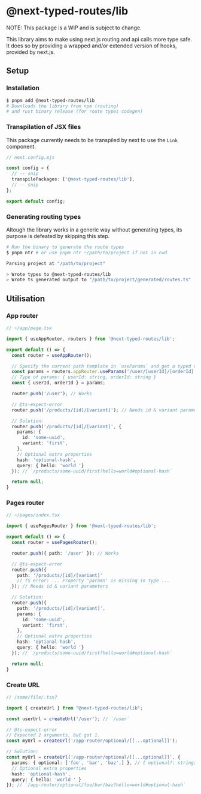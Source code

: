 # @next-typed-routes/lib

NOTE: This package is a WIP and is subject to change.

This library aims to make using next.js routing and api calls more type safe.
It does so by providing a wrapped and/or extended version of hooks, provided by next.js.

## Setup
### Installation
```bash
$ pnpm add @next-typed-routes/lib
# Downloads the library from npm (routing)
# and rust binary release (for route types codegen)
```

### Transpilation of JSX files
This package currently needs to be transpiled by next to use the `Link` component.
```typescript
// next.config.mjs

const config = {
  // -- snip
  transpilePackages: ['@next-typed-routes/lib'],
  // -- snip
};

export default config;
```

### Generating routing types
Altough the library works in a generic way without generating types, 
its purpose is defeated by skipping this step.

```bash
# Run the binary to generate the route types
$ pnpm ntr # or use pnpm ntr ~/path/to/project if not in cwd

Parsing project at "/path/to/project"

> Wrote types to @next-typed-routes/lib
> Wrote ts generated output to "/path/to/project/generated/routes.ts"
```

## Utilisation
### App router
```typescript
// ~/app/page.tsx

import { useAppRouter, routers } from '@next-typed-routes/lib';

export default () => {
  const router = useAppRouter();

  // Specify the current path template in `useParams` and get a typed object back
  const params = routers.appRouter.useParams('/user/[userId]/[orderId]');
  // Type of params: { userId: string, orderId: string }
  const { userId, orderId } = params;

  router.push('/user'); // Works

  // @ts-expect-error
  router.push('/products/[id]/[variant]'); // Needs id & variant parameters

  // Solution:
  router.push('/products/[id]/[variant]', {
    params: {
      id: 'some-uuid',
      variant: 'first',
    },
    // Optional extra properties
    hash: 'optional-hash',
    query: { hello: 'world '}
  }); // `/products/some-uuid/first?hello=world#optional-hash`

  return null;
}
```

### Pages router
```typescript
// ~/pages/index.tsx

import { usePagesRouter } from '@next-typed-routes/lib';

export default () => {
  const router = usePagesRouter();

  router.push({ path: '/user' }); // Works

  // @ts-expect-error
  router.push({
    path: '/products/[id]/[variant]'
    // TS error: ... Property 'params' is missing in type ... 
  }); // Needs id & variant parameters

  // Solution:
  router.push({
    path: '/products/[id]/[variant]',
    params: {
      id: 'some-uuid',
      variant: 'first',
    },
    // Optional extra properties
    hash: 'optional-hash',
    query: { hello: 'world '}
  }); // `/products/some-uuid/first?hello=world#optional-hash`

  return null;
}
```

### Create URL
```typescript
// /some/file/.tsx?

import { createUrl } from "@next-typed-routes/lib";

const userUrl = createUrl('/user'); // `/user`

// @ts-expect-error
// Expected 2 arguments, but got 1.
const myUrl = createUrl('/app-router/optional/[[...optional]]');

// Solution:
const myUrl = createUrl('/app-router/optional/[[...optional]]', {
  params: { optional: ['foo', 'bar', 'baz',] }, // { optional?: string[] | undefined; }
  // Optional extra properties
  hash: 'optional-hash',
  query: { hello: 'world ' }
}); // `/app-router/optional/foo/bar/baz?hello=world#optional-hash`
```

